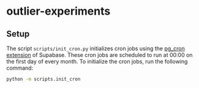 # outlier-experiments

## Setup

The script `scripts/init_cron.py` initializes cron jobs using the [pg_cron extension](https://supabase.com/docs/guides/database/extensions/pg_cron) of Supabase. 
These cron jobs are scheduled to run at 00:00 on the first day of every month.
To initialize the cron jobs, run the following command:

```sh
python -m scripts.init_cron
```
